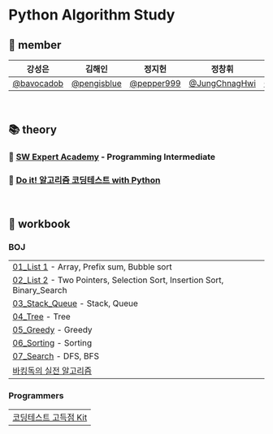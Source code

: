 # Python Algorithm Study

## 👀 member
|강성은|김해인|정지헌|정창휘|한성주|
|:--:|:--:|:--:|:--:|:--:|
|[@bavocadob](https://github.com/bavocadob)|[@pengisblue](https://github.com/pengisblue)|[@pepper999](https://github.com/pepper999)|[@JungChnagHwi](https://github.com/JungChnagHwi)|[@RosaDamascena](https://github.com/RosaDamascena)|

<br/>

## 📚 theory
### 🐳 [**SW Expert Academy**](https://swexpertacademy.com/main/learn/course/courseList.do#none) - Programming Intermediate

### 📖 [**Do it! 알고리즘 코딩테스트 with Python**](https://www.inflearn.com/course/%EB%91%90%EC%9E%87-%EC%95%8C%EA%B3%A0%EB%A6%AC%EC%A6%98-%EC%BD%94%EB%94%A9%ED%85%8C%EC%8A%A4%ED%8A%B8-%ED%8C%8C%EC%9D%B4%EC%8D%AC)

<br/>

## 📝 workbook

### BOJ
||
|:--|
|[01_List 1](https://www.acmicpc.net/workbook/view/16336) - Array, Prefix sum, Bubble sort|
|[02_List 2](https://www.acmicpc.net/workbook/view/16338) - Two Pointers, Selection Sort, Insertion Sort, Binary_Search|
|[03_Stack_Queue](https://www.acmicpc.net/workbook/view/16337) - Stack, Queue|
|[04_Tree](https://www.acmicpc.net/workbook/view/16275) - Tree|
|[05_Greedy](https://www.acmicpc.net/workbook/view/16276) - Greedy|
|[06_Sorting](https://www.acmicpc.net/workbook/view/16273) - Sorting|
|[07_Search](https://www.acmicpc.net/workbook/view/16274) - DFS, BFS|
|[바킹독의 실전 알고리즘](https://github.com/encrypted-def/basic-algo-lecture/blob/master/workbook.md)|

### Programmers
||
|:--|
|[코딩테스트 고득점 Kit](https://school.programmers.co.kr/learn/challenges?tab=algorithm_practice_kit)|

